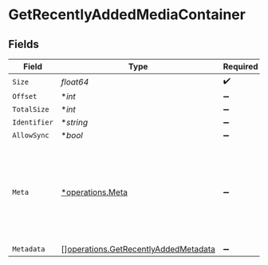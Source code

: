 # GetRecentlyAddedMediaContainer


## Fields

| Field                                                                                           | Type                                                                                            | Required                                                                                        | Description                                                                                     | Example                                                                                         |
| ----------------------------------------------------------------------------------------------- | ----------------------------------------------------------------------------------------------- | ----------------------------------------------------------------------------------------------- | ----------------------------------------------------------------------------------------------- | ----------------------------------------------------------------------------------------------- |
| `Size`                                                                                          | *float64*                                                                                       | :heavy_check_mark:                                                                              | N/A                                                                                             | 50                                                                                              |
| `Offset`                                                                                        | **int*                                                                                          | :heavy_minus_sign:                                                                              | N/A                                                                                             |                                                                                                 |
| `TotalSize`                                                                                     | **int*                                                                                          | :heavy_minus_sign:                                                                              | N/A                                                                                             |                                                                                                 |
| `Identifier`                                                                                    | **string*                                                                                       | :heavy_minus_sign:                                                                              | N/A                                                                                             | com.plexapp.plugins.library                                                                     |
| `AllowSync`                                                                                     | **bool*                                                                                         | :heavy_minus_sign:                                                                              | N/A                                                                                             | false                                                                                           |
| `Meta`                                                                                          | [*operations.Meta](../../models/operations/meta.md)                                             | :heavy_minus_sign:                                                                              | The Meta object is only included in the response if the `includeMeta` parameter is set to `1`.<br/> |                                                                                                 |
| `Metadata`                                                                                      | [][operations.GetRecentlyAddedMetadata](../../models/operations/getrecentlyaddedmetadata.md)    | :heavy_minus_sign:                                                                              | N/A                                                                                             |                                                                                                 |